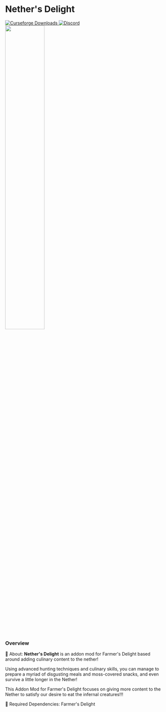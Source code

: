 # Nether's Delight

<a href="https://www.curseforge.com/minecraft/mc-mods/nethers-delight">
  <img src="http://cf.way2muchnoise.eu/full_496394_downloads.svg" alt="Curseforge Downloads">
</a>
<a href="https://discord.gg/Vnw54PjFPJ">
  <img alt="Discord" src="https://img.shields.io/discord/855495317298741248?color=brightgreen&label=Discord">
</a>
<br>
<img src="https://i.imgur.com/Jy0NH1c.png" width="50%">

### Overview

📖 About:
**Nether's Delight** is an addon mod for Farmer's Delight based around adding culinary content to the nether!  

Using advanced hunting techniques and culinary skills, you can manage to prepare a myriad of disgusting meals and moss-covered snacks, and even survive a little longer in the Nether!

This Addon Mod for Farmer's Delight focuses on giving more content to the Nether to satisfy our desire to eat the infernal creatures!!!

🔨 Required Dependencies:
Farmer's Delight 

